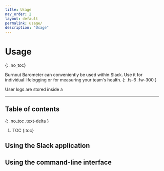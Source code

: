 ```yaml
---
title: Usage
nav_order: 2
layout: default
permalink: usage/
description: "Usage"
---
```


# Usage
{: .no_toc}


Burnout Barometer can conveniently be used within Slack. Use it for individual
lifelogging or for measuring your team's health.
{: .fs-6 .fw-300 }

User logs are stored inside a 


---


## Table of contents
{: .no_toc .text-delta }

1. TOC
{:toc}

## Using the Slack application


## Using the command-line interface
